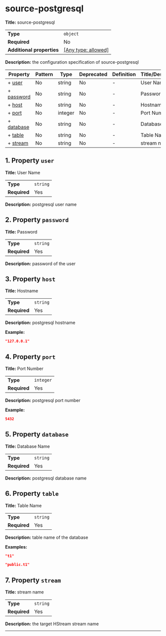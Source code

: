 # source-postgresql

**Title:** source-postgresql

|                           |                                                                           |
| ------------------------- | ------------------------------------------------------------------------- |
| **Type**                  | `object`                                                                  |
| **Required**              | No                                                                        |
| **Additional properties** | [[Any type: allowed]](# "Additional Properties of any type are allowed.") |

**Description:** the configuration specification of source-postgresql

| Property                 | Pattern | Type    | Deprecated | Definition | Title/Description |
| ------------------------ | ------- | ------- | ---------- | ---------- | ----------------- |
| + [user](#user )         | No      | string  | No         | -          | User Name         |
| + [password](#password ) | No      | string  | No         | -          | Password          |
| + [host](#host )         | No      | string  | No         | -          | Hostname          |
| + [port](#port )         | No      | integer | No         | -          | Port Number       |
| + [database](#database ) | No      | string  | No         | -          | Database Name     |
| + [table](#table )       | No      | string  | No         | -          | Table Name        |
| + [stream](#stream )     | No      | string  | No         | -          | stream name       |

## <a name="user"></a>1. Property `user`

**Title:** User Name

|              |          |
| ------------ | -------- |
| **Type**     | `string` |
| **Required** | Yes      |

**Description:** postgresql user name

## <a name="password"></a>2. Property `password`

**Title:** Password

|              |          |
| ------------ | -------- |
| **Type**     | `string` |
| **Required** | Yes      |

**Description:** password of the user

## <a name="host"></a>3. Property `host`

**Title:** Hostname

|              |          |
| ------------ | -------- |
| **Type**     | `string` |
| **Required** | Yes      |

**Description:** postgresql hostname

**Example:** 

```json
"127.0.0.1"
```

## <a name="port"></a>4. Property `port`

**Title:** Port Number

|              |           |
| ------------ | --------- |
| **Type**     | `integer` |
| **Required** | Yes       |

**Description:** postgresql port number

**Example:** 

```json
5432
```

## <a name="database"></a>5. Property `database`

**Title:** Database Name

|              |          |
| ------------ | -------- |
| **Type**     | `string` |
| **Required** | Yes      |

**Description:** postgresql database name

## <a name="table"></a>6. Property `table`

**Title:** Table Name

|              |          |
| ------------ | -------- |
| **Type**     | `string` |
| **Required** | Yes      |

**Description:** table name of the database

**Examples:** 

```json
"t1"
```

```json
"public.t1"
```

## <a name="stream"></a>7. Property `stream`

**Title:** stream name

|              |          |
| ------------ | -------- |
| **Type**     | `string` |
| **Required** | Yes      |

**Description:** the target HStream stream name

----------------------------------------------------------------------------------------------------------------------------
